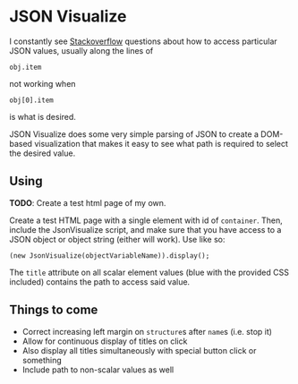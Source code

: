 # JSON Visualize
I constantly see [Stackoverflow](http://stackoverflow.com)
questions about how to access particular JSON values,
usually along the lines of

    obj.item

not working when

    obj[0].item

is what is desired.

JSON Visualize does some very simple parsing of JSON to
create a DOM-based visualization that makes it easy to
see what path is required to select the desired value.

## Using
**TODO**: Create a test html page of my own.

Create a test HTML page with a single element with id of
`container`.  Then, include the JsonVisualize script, and
make sure that you have access to a JSON object or object
string (either will work).  Use like so:

    (new JsonVisualize(objectVariableName)).display();

The `title` attribute on all scalar element values (blue
with the provided CSS included) contains the path to
access said value.

## Things to come
* Correct increasing left margin on `structure`s after
  `name`s (i.e. stop it)
* Allow for continuous display of titles on click
 * Also display all titles simultaneously with special
   button click or something
* Include path to non-scalar values as well
